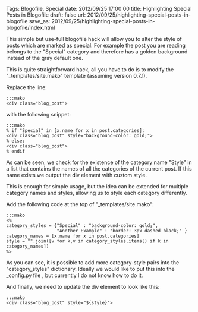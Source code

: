 Tags: Blogofile, Special
date: 2012/09/25 17:00:00
title: Highlighting Special Posts in Blogofile
draft: false
url: 2012/09/25/highlighting-special-posts-in-blogofile
save_as: 2012/09/25/highlighting-special-posts-in-blogofile/index.html


This simple but use-full blogofile hack will allow you to alter the style of posts which are marked as special. 
For example the post you are reading belongs to the "Special" category and therefore has a golden background instead of the gray default one.

This is quite straightforward hack, all you have to do is to modify the "_templates/site.mako" template (assuming version 0.7.1). 

Replace the line:

    :::mako
    <div class="blog_post">

with the following snippet:

    :::mako
    % if "Special" in [x.name for x in post.categories]:
    <div class="blog_post" style="background-color: gold;">
    % else:
    <div class="blog_post">
    % endif
    
As can be seen, we check for the existence of the category name "Style" in a list that contains the names of all the categories of the current post. 
If this name exists we output the div element with custom style.


This is enough for simple usage, but the idea can be extended for multiple category names and styles, allowing us to style each category differently.

Add the following code at the top of "_templates/site.mako":
    
    :::mako
    <%
    category_styles = {"Special" : "background-color: gold;",
                       "Another Example" : "border: 3px dashed black;" }
    category_names = [x.name for x in post.categories]
    style = "".join([v for k,v in category_styles.items() if k in category_names])
    %>

As you can see, it is possible to add more category-style pairs into the "category_styles" dictionary. Ideally we would like to put this into the _config.py file , but currently I do not know how to do it.

And finally, we need to update the div element to look like this:

    :::mako
    <div class="blog_post" style="${style}">

